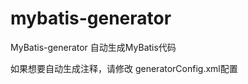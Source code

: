 # mybatis-generator
MyBatis-generator 自动生成MyBatis代码

如果想要自动生成注释，请修改 generatorConfig.xml配置

 <!-- 生成文件的注释，type里写的是你的实现类的类全路径 -->
<commentGenerator type="com.hjzgg.generate.MyCommentGenerator">
    <!-- 是否去除自动生成的注释 true：是 ： false:否 -->
    <property name="suppressAllComments" value="true"/>
    <property name="suppressDate" value="true"/>
</commentGenerator>
